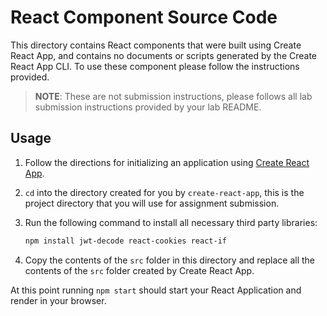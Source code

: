 # React Component Source Code

This directory contains React components that were built using Create React App, and contains no documents or scripts generated by the Create React App CLI.  To use these component please follow the instructions provided.

> **NOTE**: These are not submission instructions, please follows all lab submission instructions provided by your lab README.

## Usage

1. Follow the directions for initializing an application using [Create React App](https://create-react-app.dev/).
1. `cd` into the directory created for you by `create-react-app`, this is the project directory that you will use for assignment submission.
1. Run the following command to install all necessary third party libraries:

    ```bash
    npm install jwt-decode react-cookies react-if
    ```

1. Copy the contents of the `src` folder in this directory and replace all the contents of the `src` folder created by Create React App.

At this point running `npm start` should start your React Application and render in your browser.
